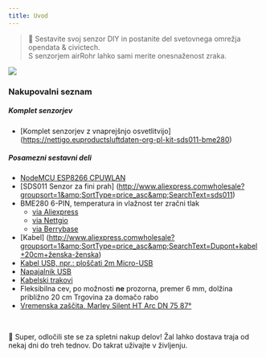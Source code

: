 ```yaml
---
title: Uvod
---
```

> 🚧 Sestavite svoj senzor DIY in postanite del svetovnega omrežja opendata &amp; civictech. <br> S senzorjem airRohr lahko sami merite onesnaženost zraka.


<img src="...docsairrohrparticulate-matter-air-quality-sensor-kit.jpeg" loading="lazy">

### Nakupovalni seznam
##### Komplet senzorjev
* [Komplet senzorjev z vnaprejšnjo osvetlitvijo] (https://nettigo.euproductsluftdaten-org-pl-kit-sds011-bme280)

##### Posamezni sestavni deli
* [NodeMCU ESP8266 CPUWLAN](https://www.aliexpress.comwholesale?groupsort=1&amp;SortType=price_asc&amp;SearchText=nodemcu+v3+esp8266+ch340)
* [SDS011 Senzor za fini prah] (http://www.aliexpress.comwholesale?groupsort=1&amp;SortType=price_asc&amp;SearchText=sds011)
* BME280 6-PIN, temperatura in vlažnost ter zračni tlak
  - [via Aliexpress](https://www.aliexpress.comwholesale?catId=0&amp;initiative_id=SB_20200308040440&amp;SearchText=bme280+-5V++3.3V)
  - [via Nettgio](https://nettigo.euproductsmodule-pressure-humidity-and-temperature-sensor-bosch-bme280)
  - [via Berrybase](https://www.berrybase.debauelementesensoren-modulefeuchtigkeitbme680-breakout-board-4in1-sensor-f-252-r-temperatur-luftfeuchtigkeit-luftdruck-und-luftg-252-t)
* [Kabel] (http://www.aliexpress.comwholesale?groupsort=1&amp;SortType=price_asc&amp;SearchText=Dupont+kabel+20cm+ženska-ženska)
* [Kabel USB, npr.: ploščati 2m Micro-USB](https://www.aliexpress.comwholesale?catId=0&amp;initiative_id=SB_20200308040708&amp;SearchText=micro+usb+ploščati+kabel+2m)
* [Napajalnik USB](https://www.aliexpress.comwholesale?catId=0&amp;initiative_id=SB_20200308040834&amp;SearchText=single+micro+usb+eu+power+supply)
* [Kabelski trakovi](https://www.aliexpress.comwholesale?catId=0&amp;initiative_id=SB_20200308040852&amp;SearchText=cable+trakovi)
* Fleksibilna cev, po možnosti **ne** prozorna, premer 6 mm, dolžina približno 20 cm Trgovina za domačo rabo
* [Vremenska zaščita, Marley Silent HT Arc DN 75 87°](https://www.bauhaus.inforohrsystememarley-ht-bogen-p13625028)


<br>

🙌 Super, odločili ste se za spletni nakup delov!
Žal lahko dostava traja od nekaj dni do treh tednov.
Do takrat uživajte v življenju️.
